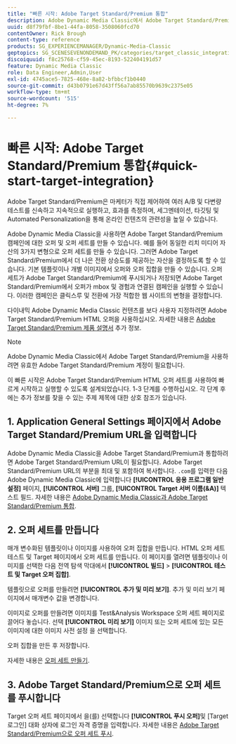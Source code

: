 ```yaml
---
title: "빠른 시작: Adobe Target Standard/Premium 통합"
description: Adobe Dynamic Media Classic에서 Adobe Target Standard/Premium 통합 기술을 사용하여 빠르게 시작하고 실행할 수 있는 Adobe Target Standard/Premium 소개 및 빠른 시작.
uuid: d8f79fbf-8be1-44fa-8058-3508060fcd70
contentOwner: Rick Brough
content-type: reference
products: SG_EXPERIENCEMANAGER/Dynamic-Media-Classic
geptopics: SG_SCENESEVENONDEMAND_PK/categories/target_classic_integration
discoiquuid: f8c25768-cf59-45ec-8193-522404191d57
feature: Dynamic Media Classic
role: Data Engineer,Admin,User
exl-id: 4745ace5-7825-468e-8a82-bfbbcf1b0440
source-git-commit: d43b0791e67d43ff56a7ab85570b9639c2375e05
workflow-type: tm+mt
source-wordcount: '515'
ht-degree: 7%

---
```


# 빠른 시작: Adobe Target Standard/Premium 통합{#quick-start-target-integration}

Adobe Target Standard/Premium은 마케터가 직접 제어하여 여러 A/B 및 다변량 테스트를 신속하고 지속적으로 실행하고, 효과를 측정하며, 세그멘테이션, 타깃팅 및 Automated Personalization을 통해 온라인 컨텐츠의 관련성을 높일 수 있습니다.

Adobe Dynamic Media Classic을 사용하면 Adobe Target Standard/Premium 캠페인에 대한 오퍼 및 오퍼 세트를 만들 수 있습니다. 예를 들어 동일한 리치 미디어 자산의 3가지 변형으로 오퍼 세트를 만들 수 있습니다. 그러면 Adobe Target Standard/Premium에서 더 나은 전환 상승도를 제공하는 자산을 결정하도록 할 수 있습니다. 기본 템플릿이나 개별 이미지에서 오퍼와 오퍼 집합을 만들 수 있습니다. 오퍼 세트가 Adobe Target Standard/Premium에 푸시되거나 저장되면 Adobe Target Standard/Premium에서 오퍼가 mbox 및 경험과 연결된 캠페인을 실행할 수 있습니다. 이러한 캠페인은 클릭스루 및 전환에 가장 적합한 웹 사이트의 변형을 결정합니다.

다이내믹 Adobe Dynamic Media Classic 컨텐츠를 보다 사용자 지정하려면 Adobe Target Standard/Premium HTML 오퍼을 사용하십시오. 자세한 내용은 [Adobe Target Standard/Premium 제품 설명서](https://experienceleague.adobe.com/docs/target.html) 추가 정보.

>[!NOTE]
>
>Adobe Dynamic Media Classic에서 Adobe Target Standard/Premium을 사용하려면 유효한 Adobe Target Standard/Premium 계정이 필요합니다.

이 빠른 시작은 Adobe Target Standard/Premium HTML 오퍼 세트를 사용하여 빠르게 시작하고 실행할 수 있도록 설계되었습니다. 1-3 단계를 수행하십시오. 각 단계 후에는 추가 정보를 찾을 수 있는 주제 제목에 대한 상호 참조가 있습니다.

## 1. Application General Settings 페이지에서 Adobe Target Standard/Premium URL을 입력합니다

Adobe Dynamic Media Classic을 Adobe Target Standard/Premium과 통합하려면 Adobe Target Standard/Premium URL이 필요합니다. Adobe Target Standard/Premium URL의 부분을 최대 및 포함하여 복사합니다. `.com`를 입력한 다음 Adobe Dynamic Media Classic에 입력합니다 **[!UICONTROL 응용 프로그램 일반 설정]** 페이지, **[!UICONTROL 서버]** 그룹, **[!UICONTROL Target 서버 이름(&amp;A)]** 텍스트 필드. 자세한 내용은 [Adobe Dynamic Media Classic과 Adobe Target Standard/Premium 통합](integrating-dmc-with-target.md#integrating-dmc-with-target).

## 2. 오퍼 세트를 만듭니다

매개 변수화된 템플릿이나 이미지를 사용하여 오퍼 집합을 만듭니다. HTML 오퍼 세트 테스트 및 Target 페이지에서 오퍼 세트를 만듭니다. 이 페이지를 열려면 템플릿이나 이미지를 선택한 다음 전역 탐색 막대에서 **[!UICONTROL 빌드]** > **[!UICONTROL 테스트 및 Target 오퍼 집합]**.

템플릿으로 오퍼를 만들려면 **[!UICONTROL 추가 및 미리 보기]**. 추가 및 미리 보기 페이지에서 매개변수 값을 변경합니다.

이미지로 오퍼를 만들려면 이미지를 Test&amp;Analysis Workspace 오퍼 세트 페이지로 끌어다 놓습니다. 선택 **[!UICONTROL 미리 보기]** 이미지 또는 오퍼 세트에 있는 모든 이미지에 대한 이미지 사전 설정 을 선택합니다.

오퍼 집합을 만든 후 저장합니다.

자세한 내용은 [오퍼 세트 만들기](creating-offer-set.md#creating_an_offer_set).

## 3. Adobe Target Standard/Premium으로 오퍼 세트를 푸시합니다

Target 오퍼 세트 페이지에서 을(를) 선택합니다 **[!UICONTROL 푸시 오퍼]**&#x200B;및 [Target 로그인] 대화 상자에 로그인 자격 증명을 입력합니다. 자세한 내용은 [Adobe Target Standard/Premium으로 오퍼 세트 푸시](pushing-offer-sets-target.md#pushing_offer_sets_to_target).
